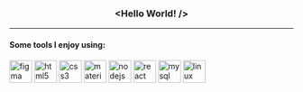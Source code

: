 ### <p align="center"> <Hello World! /> </p>
---
#### Some tools I enjoy using:
<p align="left">
            <img src="https://cdn.jsdelivr.net/gh/devicons/devicon/icons/figma/figma-original.svg" alt="figma" width="40" height="40" />
            <img src="https://cdn.jsdelivr.net/gh/devicons/devicon/icons/html5/html5-original.svg" alt="html5" width="40" height="40"/>
            <img src="https://cdn.jsdelivr.net/gh/devicons/devicon/icons/css3/css3-original.svg" alt="css3" width="40" height="40" />
<!--             <img src="https://cdn.jsdelivr.net/gh/devicons/devicon/icons/bootstrap/bootstrap-original.svg" alt="bootstrap" width="40" height="40"/> -->
            <img src="https://cdn.jsdelivr.net/gh/devicons/devicon/icons/materialui/materialui-original.svg" alt="materialui" width="40" height="40" />
            <img src="https://cdn.jsdelivr.net/gh/devicons/devicon/icons/nodejs/nodejs-original.svg" alt="nodejs" width="40" height="40" />
            <img src="https://cdn.jsdelivr.net/gh/devicons/devicon/icons/react/react-original.svg" alt="react" width="40" height="40" />
            <img src="https://cdn.jsdelivr.net/gh/devicons/devicon/icons/mysql/mysql-original.svg" alt="mysql" width="40" height="40" />
            <img src="https://cdn.jsdelivr.net/gh/devicons/devicon/icons/linux/linux-original.svg" alt="linux" width="40" height="40"  />
          
          
          
          
          
</p>
<!--
**melindamary/melindamary** is a ✨ _special_ ✨ repository because its `README.md` (this file) appears on your GitHub profile.

Here are some ideas to get you started:

- 🔭 I’m currently working on ...
- 🌱 I’m currently learning ...
- 👯 I’m looking to collaborate on ...
- 🤔 I’m looking for help with ...
- 💬 Ask me about ...
- 📫 How to reach me: ...
- 😄 Pronouns: ...
- ⚡ Fun fact: ...
-->
